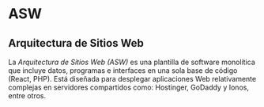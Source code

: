 # ASW
## Arquitectura de Sitios Web

La *Arquitectura de Sitios Web (ASW)* es una plantilla de software monolítica que incluye datos, programas e interfaces en una sola base de código (React, PHP). Está diseñada para desplegar aplicaciones Web relativamente complejas en servidores compartidos como: Hostinger, GoDaddy y Ionos, entre otros.